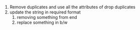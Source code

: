 1. Remove duplicates and use all the attributes of drop duplicates
2. update the string in required format 
	1. removing something from end
	2.  replace something in b/w